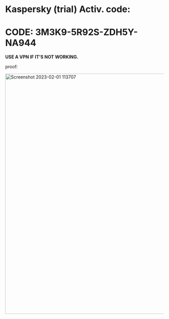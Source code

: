   # Kaspersky (trial) Activ. code:

# **CODE: 3M3K9-5R92S-ZDH5Y-NA944**
 
**USE A VPN IF IT'S NOT WORKING.**

proof:

<img width="764" alt="Screenshot 2023-02-01 113707" src="https://user-images.githubusercontent.com/123305689/216149559-149e4545-0174-4019-9c33-fd393d5a28cb.png">
